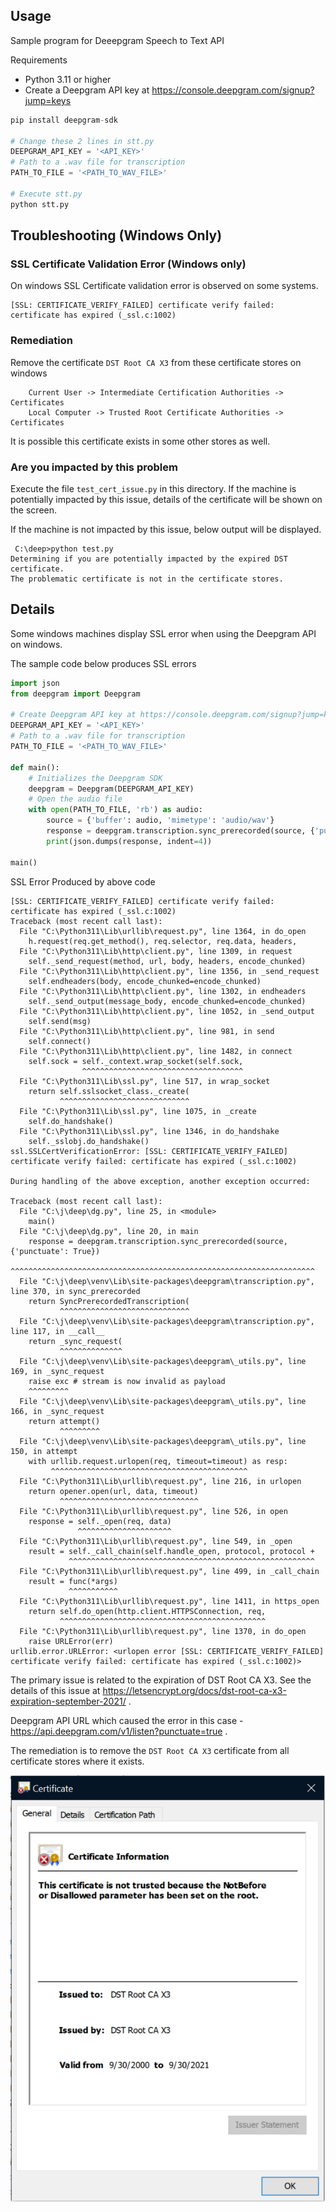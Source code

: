 ## Usage ##

Sample program for Deeepgram Speech to Text API

Requirements
- Python 3.11 or higher
- Create a Deepgram API key at https://console.deepgram.com/signup?jump=keys


```python
pip install deepgram-sdk

# Change these 2 lines in stt.py
DEEPGRAM_API_KEY = '<API_KEY>'
# Path to a .wav file for transcription
PATH_TO_FILE = '<PATH_TO_WAV_FILE>'

# Execute stt.py
python stt.py
```

## Troubleshooting (Windows Only) ##

### SSL Certificate Validation Error (Windows only) ###
On windows SSL Certificate validation error is observed on some systems.

```
[SSL: CERTIFICATE_VERIFY_FAILED] certificate verify failed: certificate has expired (_ssl.c:1002)
```

### Remediation ###
Remove the certificate `DST Root CA X3` from these certificate stores on windows

```
    Current User -> Intermediate Certification Authorities -> Certificates
	Local Computer -> Trusted Root Certificate Authorities -> Certificates
```
It is possible this certificate exists in some other stores as well.

### Are you impacted by this problem ###

Execute the file `test_cert_issue.py` in this directory.
If the machine is potentially impacted by this issue, details of the certificate will be shown on the screen.

If the machine is not impacted by this issue, below output will be displayed.
```
 C:\deep>python test.py
Determining if you are potentially impacted by the expired DST certificate.
The problematic certificate is not in the certificate stores.
```

## Details ##
Some windows machines display SSL error when using the Deepgram API on windows.

The sample code below produces SSL errors 

```python
import json
from deepgram import Deepgram

# Create Deepgram API key at https://console.deepgram.com/signup?jump=keys
DEEPGRAM_API_KEY = '<API_KEY>'
# Path to a .wav file for transcription
PATH_TO_FILE = '<PATH_TO_WAV_FILE>'

def main():
    # Initializes the Deepgram SDK
    deepgram = Deepgram(DEEPGRAM_API_KEY)
    # Open the audio file
    with open(PATH_TO_FILE, 'rb') as audio:
        source = {'buffer': audio, 'mimetype': 'audio/wav'}
        response = deepgram.transcription.sync_prerecorded(source, {'punctuate': True})
        print(json.dumps(response, indent=4))

main()
```

SSL Error Produced by above code
```
[SSL: CERTIFICATE_VERIFY_FAILED] certificate verify failed: certificate has expired (_ssl.c:1002)
Traceback (most recent call last):
  File "C:\Python311\Lib\urllib\request.py", line 1364, in do_open
    h.request(req.get_method(), req.selector, req.data, headers,
  File "C:\Python311\Lib\http\client.py", line 1309, in request
    self._send_request(method, url, body, headers, encode_chunked)
  File "C:\Python311\Lib\http\client.py", line 1356, in _send_request
    self.endheaders(body, encode_chunked=encode_chunked)
  File "C:\Python311\Lib\http\client.py", line 1302, in endheaders
    self._send_output(message_body, encode_chunked=encode_chunked)
  File "C:\Python311\Lib\http\client.py", line 1052, in _send_output
    self.send(msg)
  File "C:\Python311\Lib\http\client.py", line 981, in send
    self.connect()
  File "C:\Python311\Lib\http\client.py", line 1482, in connect
    self.sock = self._context.wrap_socket(self.sock,
                ^^^^^^^^^^^^^^^^^^^^^^^^^^^^^^^^^^^^
  File "C:\Python311\Lib\ssl.py", line 517, in wrap_socket
    return self.sslsocket_class._create(
           ^^^^^^^^^^^^^^^^^^^^^^^^^^^^^
  File "C:\Python311\Lib\ssl.py", line 1075, in _create
    self.do_handshake()
  File "C:\Python311\Lib\ssl.py", line 1346, in do_handshake
    self._sslobj.do_handshake()
ssl.SSLCertVerificationError: [SSL: CERTIFICATE_VERIFY_FAILED] certificate verify failed: certificate has expired (_ssl.c:1002)

During handling of the above exception, another exception occurred:

Traceback (most recent call last):
  File "C:\j\deep\dg.py", line 25, in <module>
    main()
  File "C:\j\deep\dg.py", line 20, in main
    response = deepgram.transcription.sync_prerecorded(source, {'punctuate': True})
               ^^^^^^^^^^^^^^^^^^^^^^^^^^^^^^^^^^^^^^^^^^^^^^^^^^^^^^^^^^^^^^^^^^^^
  File "C:\j\deep\venv\Lib\site-packages\deepgram\transcription.py", line 370, in sync_prerecorded
    return SyncPrerecordedTranscription(
           ^^^^^^^^^^^^^^^^^^^^^^^^^^^^^
  File "C:\j\deep\venv\Lib\site-packages\deepgram\transcription.py", line 117, in __call__
    return _sync_request(
           ^^^^^^^^^^^^^^
  File "C:\j\deep\venv\Lib\site-packages\deepgram\_utils.py", line 169, in _sync_request
    raise exc # stream is now invalid as payload
    ^^^^^^^^^
  File "C:\j\deep\venv\Lib\site-packages\deepgram\_utils.py", line 166, in _sync_request
    return attempt()
           ^^^^^^^^^
  File "C:\j\deep\venv\Lib\site-packages\deepgram\_utils.py", line 150, in attempt
    with urllib.request.urlopen(req, timeout=timeout) as resp:
         ^^^^^^^^^^^^^^^^^^^^^^^^^^^^^^^^^^^^^^^^^^^^
  File "C:\Python311\Lib\urllib\request.py", line 216, in urlopen
    return opener.open(url, data, timeout)
           ^^^^^^^^^^^^^^^^^^^^^^^^^^^^^^^
  File "C:\Python311\Lib\urllib\request.py", line 526, in open
    response = self._open(req, data)
               ^^^^^^^^^^^^^^^^^^^^^
  File "C:\Python311\Lib\urllib\request.py", line 549, in _open
    result = self._call_chain(self.handle_open, protocol, protocol +
             ^^^^^^^^^^^^^^^^^^^^^^^^^^^^^^^^^^^^^^^^^^^^^^^^^^^^^^^
  File "C:\Python311\Lib\urllib\request.py", line 499, in _call_chain
    result = func(*args)
             ^^^^^^^^^^^
  File "C:\Python311\Lib\urllib\request.py", line 1411, in https_open
    return self.do_open(http.client.HTTPSConnection, req,
           ^^^^^^^^^^^^^^^^^^^^^^^^^^^^^^^^^^^^^^^^^^^^^^
  File "C:\Python311\Lib\urllib\request.py", line 1370, in do_open
    raise URLError(err)
urllib.error.URLError: <urlopen error [SSL: CERTIFICATE_VERIFY_FAILED] certificate verify failed: certificate has expired (_ssl.c:1002)>
```
The primary issue is related to the expiration of DST Root CA X3. See the details of this issue at https://letsencrypt.org/docs/dst-root-ca-x3-expiration-september-2021/ . 

Deepgram API URL which caused the error in this case - https://api.deepgram.com/v1/listen?punctuate=true . 

The remediation is to remove the `DST Root CA X3` certificate from all certificate stores where it exists.

![Screenshot](./DSTRootCert.png)
